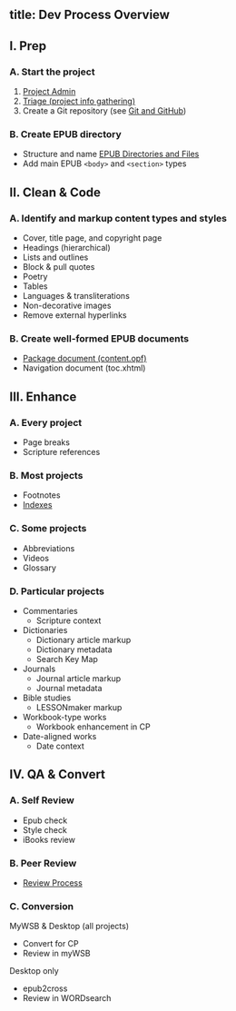 title: Dev Process Overview
---

## I. Prep

### A. Start the project

1. [Project Admin](project_admin.html)
1. [Triage (project info gathering)](triage.html)
1. Create a Git repository (see [Git and GitHub](git.html))

### B. Create EPUB directory

* Structure and name [EPUB Directories and Files](epub_dir.html)
* Add main EPUB `<body>` and `<section>` types

## II. Clean & Code

### A. Identify and markup content types and styles

* Cover, title page, and copyright page
* Headings (hierarchical)
* Lists and outlines
* Block & pull quotes
* Poetry
* Tables
* Languages & transliterations
* Non-decorative images
* Remove external hyperlinks

### B. Create well-formed EPUB documents

* [Package document (content.opf)](package_doc.html)
* Navigation document (toc.xhtml)

## III. Enhance

### A. Every project

* Page breaks
* Scripture references

### B. Most projects

* Footnotes
* [Indexes](indexes.html)

### C. Some projects

* Abbreviations
* Videos
* Glossary

### D. Particular projects

* Commentaries
  * Scripture context
* Dictionaries
  * Dictionary article markup
  * Dictionary metadata
  * Search Key Map
* Journals
  * Journal article markup
  * Journal metadata
* Bible studies
  * LESSONmaker markup
* Workbook-type works
  * Workbook enhancement in CP
* Date-aligned works
  * Date context

## IV. QA & Convert

### A. Self Review

* Epub check
* Style check
* iBooks review

### B. Peer Review

* [Review Process](peer_review.html)

### C. Conversion

MyWSB & Desktop (all projects)

* Convert for CP
* Review in myWSB

Desktop only

* epub2cross
* Review in WORDsearch